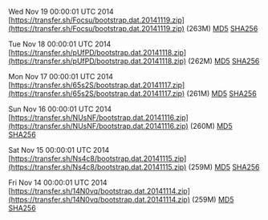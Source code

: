Wed Nov 19 00:00:01 UTC 2014 [https://transfer.sh/Focsu/bootstrap.dat.20141119.zip](https://transfer.sh/Focsu/bootstrap.dat.20141119.zip) (263M) [MD5](https://transfer.sh/1bkEmj/md5.txt) [SHA256](https://transfer.sh/Qmju/sha256.txt)

Tue Nov 18 00:00:01 UTC 2014 [https://transfer.sh/pUfPD/bootstrap.dat.20141118.zip](https://transfer.sh/pUfPD/bootstrap.dat.20141118.zip) (262M) [MD5](https://transfer.sh/9z5Ky/md5.txt) [SHA256](https://transfer.sh/AyFiz/sha256.txt)

Mon Nov 17 00:00:01 UTC 2014 [https://transfer.sh/65s2S/bootstrap.dat.20141117.zip](https://transfer.sh/65s2S/bootstrap.dat.20141117.zip) (261M) [MD5](https://transfer.sh/QKvMF/md5.txt) [SHA256](https://transfer.sh/1gVRxL/sha256.txt)

Sun Nov 16 00:00:01 UTC 2014 [https://transfer.sh/NUsNF/bootstrap.dat.20141116.zip](https://transfer.sh/NUsNF/bootstrap.dat.20141116.zip) (260M) [MD5](https://transfer.sh/oATCh/md5.txt) [SHA256](https://transfer.sh/17kVkQ/sha256.txt)

Sat Nov 15 00:00:01 UTC 2014 [https://transfer.sh/Ns4c8/bootstrap.dat.20141115.zip](https://transfer.sh/Ns4c8/bootstrap.dat.20141115.zip) (259M) [MD5](https://transfer.sh/1ahyXQ/md5.txt) [SHA256](https://transfer.sh/j8a8k/sha256.txt)

Fri Nov 14 00:00:01 UTC 2014 [https://transfer.sh/14N0vq/bootstrap.dat.20141114.zip](https://transfer.sh/14N0vq/bootstrap.dat.20141114.zip) (259M) [MD5](https://transfer.sh/SAvp1/md5.txt) [SHA256](https://transfer.sh/159YHl/sha256.txt)
